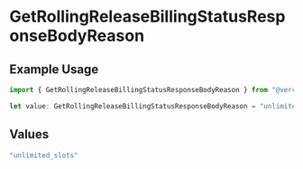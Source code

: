 # GetRollingReleaseBillingStatusResponseBodyReason

## Example Usage

```typescript
import { GetRollingReleaseBillingStatusResponseBodyReason } from "@vercel/sdk/models/getrollingreleasebillingstatusop.js";

let value: GetRollingReleaseBillingStatusResponseBodyReason = "unlimited_slots";
```

## Values

```typescript
"unlimited_slots"
```